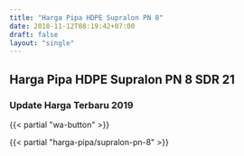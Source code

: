 ```yaml
---
title: "Harga Pipa HDPE Supralon PN 8"
date: 2018-11-12T08:19:42+07:00
draft: false
layout: "single"
---
```


## Harga Pipa HDPE Supralon PN 8 SDR 21
### Update Harga Terbaru 2019

{{< partial "wa-button" >}}

{{< partial "harga-pipa/supralon-pn-8" >}}